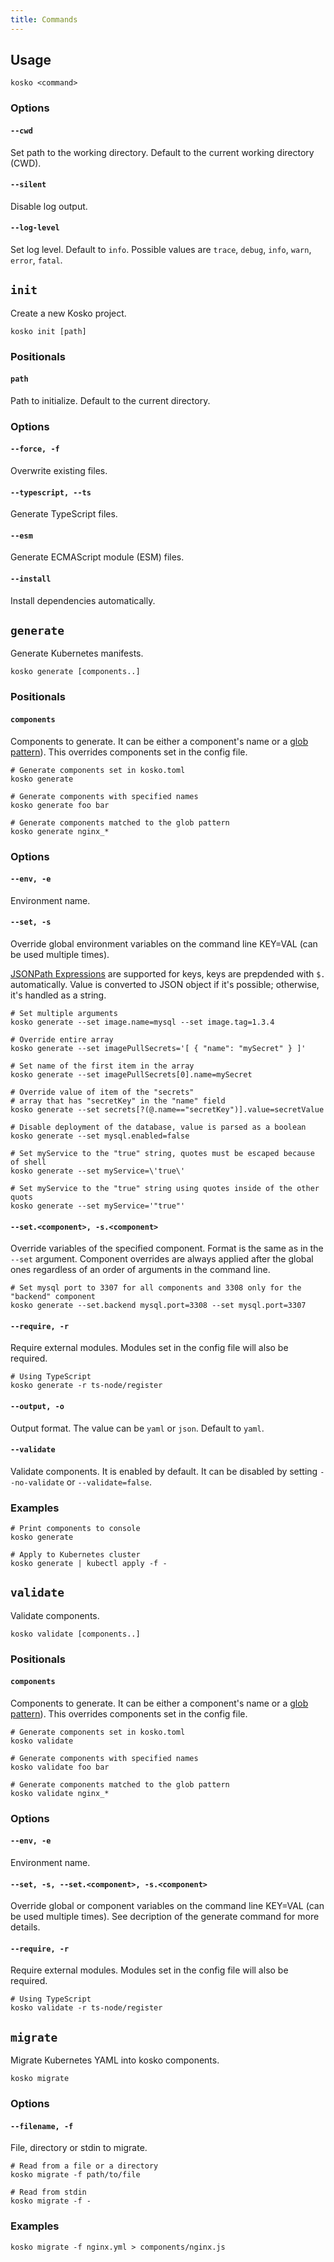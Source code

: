 ```yaml
---
title: Commands
---
```


## Usage

```shell
kosko <command>
```

### Options

#### `--cwd`

Set path to the working directory. Default to the current working directory (CWD).

#### `--silent`

Disable log output.

#### `--log-level`

Set log level. Default to `info`. Possible values are `trace`, `debug`, `info`, `warn`, `error`, `fatal`.

## `init`

Create a new Kosko project.

```shell
kosko init [path]
```

### Positionals

#### `path`

Path to initialize. Default to the current directory.

### Options

#### `--force, -f`

Overwrite existing files.

#### `--typescript, --ts`

Generate TypeScript files.

#### `--esm`

Generate ECMAScript module (ESM) files.

#### `--install`

Install dependencies automatically.

## `generate`

Generate Kubernetes manifests.

```shell
kosko generate [components..]
```

### Positionals

#### `components`

Components to generate. It can be either a component's name or a [glob pattern]). This overrides components set in the config file.

```shell
# Generate components set in kosko.toml
kosko generate

# Generate components with specified names
kosko generate foo bar

# Generate components matched to the glob pattern
kosko generate nginx_*
```

### Options

#### `--env, -e`

Environment name.

#### `--set, -s`

Override global environment variables on the command line KEY=VAL (can be used multiple times).

[JSONPath Expressions](https://www.npmjs.com/package/jsonpath) are supported for keys, keys are prepdended with `$.` automatically.
Value is converted to JSON object if it's possible; otherwise, it's handled as a string.

```shell
# Set multiple arguments
kosko generate --set image.name=mysql --set image.tag=1.3.4

# Override entire array
kosko generate --set imagePullSecrets='[ { "name": "mySecret" } ]'

# Set name of the first item in the array
kosko generate --set imagePullSecrets[0].name=mySecret

# Override value of item of the "secrets"
# array that has "secretKey" in the "name" field
kosko generate --set secrets[?(@.name=="secretKey")].value=secretValue

# Disable deployment of the database, value is parsed as a boolean
kosko generate --set mysql.enabled=false

# Set myService to the "true" string, quotes must be escaped because of shell
kosko generate --set myService=\'true\'

# Set myService to the "true" string using quotes inside of the other quots
kosko generate --set myService='"true"'
```

#### `--set.<component>, -s.<component>`

Override variables of the specified component. Format is the same as in the `--set` argument. Component overrides are always applied after the global ones regardless of an order of arguments in the command line.

```shell
# Set mysql port to 3307 for all components and 3308 only for the "backend" component
kosko generate --set.backend mysql.port=3308 --set mysql.port=3307
```

#### `--require, -r`

Require external modules. Modules set in the config file will also be required.

```shell
# Using TypeScript
kosko generate -r ts-node/register
```

#### `--output, -o`

Output format. The value can be `yaml` or `json`. Default to `yaml`.

#### `--validate`

Validate components. It is enabled by default. It can be disabled by setting `--no-validate` or `--validate=false`.

### Examples

```shell
# Print components to console
kosko generate

# Apply to Kubernetes cluster
kosko generate | kubectl apply -f -
```

## `validate`

Validate components.

```shell
kosko validate [components..]
```

### Positionals

#### `components`

Components to generate. It can be either a component's name or a [glob pattern]). This overrides components set in the config file.

```shell
# Generate components set in kosko.toml
kosko validate

# Generate components with specified names
kosko validate foo bar

# Generate components matched to the glob pattern
kosko validate nginx_*
```

### Options

#### `--env, -e`

Environment name.

#### `--set, -s, --set.<component>, -s.<component>`

Override global or component variables on the command line KEY=VAL (can be used multiple times). See decription of the generate command for more details.

#### `--require, -r`

Require external modules. Modules set in the config file will also be required.

```shell
# Using TypeScript
kosko validate -r ts-node/register
```

## `migrate`

Migrate Kubernetes YAML into kosko components.

```shell
kosko migrate
```

### Options

#### `--filename, -f`

File, directory or stdin to migrate.

```shell
# Read from a file or a directory
kosko migrate -f path/to/file

# Read from stdin
kosko migrate -f -
```

### Examples

```shell
kosko migrate -f nginx.yml > components/nginx.js
```

[glob pattern]: https://en.wikipedia.org/wiki/Glob_(programming)

